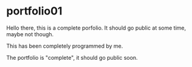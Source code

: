 # portfolio01
Hello there, this is a complete porfolio. It should go public at some time, maybe not though. 

This has been completely programmed by me.

The portfolio is "complete", it should go public soon.
